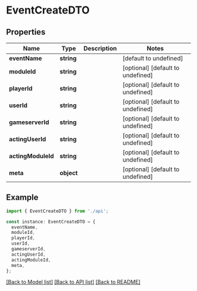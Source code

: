 # EventCreateDTO

## Properties

| Name               | Type       | Description | Notes                             |
| ------------------ | ---------- | ----------- | --------------------------------- |
| **eventName**      | **string** |             | [default to undefined]            |
| **moduleId**       | **string** |             | [optional] [default to undefined] |
| **playerId**       | **string** |             | [optional] [default to undefined] |
| **userId**         | **string** |             | [optional] [default to undefined] |
| **gameserverId**   | **string** |             | [optional] [default to undefined] |
| **actingUserId**   | **string** |             | [optional] [default to undefined] |
| **actingModuleId** | **string** |             | [optional] [default to undefined] |
| **meta**           | **object** |             | [optional] [default to undefined] |

## Example

```typescript
import { EventCreateDTO } from './api';

const instance: EventCreateDTO = {
  eventName,
  moduleId,
  playerId,
  userId,
  gameserverId,
  actingUserId,
  actingModuleId,
  meta,
};
```

[[Back to Model list]](../README.md#documentation-for-models) [[Back to API list]](../README.md#documentation-for-api-endpoints) [[Back to README]](../README.md)
